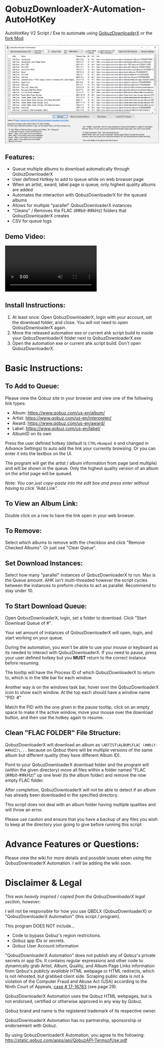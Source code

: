 # QobuzDownloaderX-Automation-AutoHotKey
AutoHotKey V2 Script / Exe to automate using [QobuzDownloaderX](https://github.com/ImAiiR/QobuzDownloaderX) or the [fork Mod](https://github.com/DJDoubleD/QobuzDownloaderX-MOD)

![Screenshot Version 0 5](https://raw.githubusercontent.com/DudeShift/QobuzDownloaderX-Automation-AutoHotKey/main/media/Screenshot%20Version%200.5.PNG)

## **Features:**
- Queue multiple albums to download automatically through QobuzDownloaderX
- User defined Hotkey to add to queue while on web browser page
- When an artist, award, label page is queue, only highest quality albums are added
- Automates the interaction with QobuzDownloaderX for the queued albums
- Allows for multiple "parallel" QobuzDownloaderX instances
- "Cleans" / Removes the FLAC (##bit-##kHz) folders that QobuzDownloaderX creates
- CSV for queue logs

## **Demo Video:**

![Demo Video](https://raw.githubusercontent.com/DudeShift/QobuzDownloaderX-Automation-AutoHotKey/main/media/Video%20Version%200.5.webm)

## **Install Instructions:**
1. At least once: Open QobuzDownloaderX, login with your account, set the download folder, and close. You will not need to open QobuzDownloaderX again. 
2. Move the released automation exe or current ahk script build to inside your QobuzDownloaderX folder next to QobuzDownloaderX.exe
3. Open the automation exe or current ahk script build. Don't open QobuzDownloaderX.

# **Basic Instructions:**
## **To Add to Queue:**
Please view the Qobuz site in your browser and view one of the following link types:
- Album:   https://www.qobuz.com/us-en/album/
- Artist:  https://www.qobuz.com/us-en/interpreter/
- Award:   https://www.qobuz.com/us-en/award/
- Label:   https://www.qobuz.com/us-en/label/
- AlbumID on its own

Press the user defined hotkey (default is `CTRL+Numpad 0` and changed in Advance Settings) to auto add the link your currently browsing. Or you can enter it into the textbox on the UI.

The program will get the artist / album information from page (and multiple) and will be shown in the queue. Only the highest quality version of an album on the artist page will be queued.

*Note: You can just copy-paste into the edit box and press enter without having to click "Add Link".*

## **To View an Album Link:**
Double click on a row to have the link open in your web browser.

## **To Remove:**
Select which albums to remove with the checkbox and click "Remove Checked Albums". Or just use "Clear Queue".

## **Set Download Instances:**
Select how many "parallel" instances of QobuzDownloaderX to run. Max is the Queue amount. AHK isn't multi-threaded however the script cycles between the instances to preform checks to act as parallel. Recommend to stay under 10.

## **To Start Download Queue:**
Open QobuzDownloaderX, login, set a folder to download.
Click "Start Download Queue of #".

Your set amount of instances of QobuzDownloaderX will open, login, and start working on your queue.

During the automation, you won't be able to use your mouse or keyboard as its needed to interact with QobuzDownloaderX. 
If you need to pause, press your user defined hotkey but you **MUST** return to the correct instance before resuming. 

The tooltip will have the Process ID of which QobuzDownloaderX to return to, which is in the title bar for each window.

Another way is on the windows task bar, hover over the QobuzDownloaderX icon to show each window. At the top each should have a window name "PID: #"

Match the PID with the one given in the pause tooltip, click on an empty space to make it the active window, move your mouse over the download button, and then use the hotkey again to resume.

## **Clean "FLAC FOLDER" File Structure:**
QobuzDownloaderX will download an album as `\ARTIST\ALBUM\FLAC (##bit-##kHZ)\...` because on Qobuz there will be multiple versions of the same album but different quality (they have different Album ID). 

Point to your QobuzDownloaderX download folder and the program will (within the given directory) move all files within a folder named "FLAC (##bit-##kHz)" up one level (to the album folder) and remove the now empty FLAC folder.

After completion, QobuzDownloaderX will not be able to detect if an album has already been downloaded in the specified directory. 

This script does not deal with an album folder having multiple qualities and will throw an error. 

Please use caution and ensure that you have a backup of any files you wish to keep at the directory your going to give before running this script

# Advance Features or Questions:
Please view the wiki for more details and possible issues when using the QobuzDownloaderX Automation. I will be adding the wiki soon.

# Disclaimer & Legal
*This was heavily inspired / copied from the QobuzDownloaderX legal section, however:*

I will not be responsible for how you use QBDLX (QobuzDownloaderX) or "QobuzDownloaderX Automation" (this script / program). 

This program DOES NOT include...
- Code to bypass Qobuz's region restrictions.
- Qobuz app IDs or secrets.
- Qobuz User Account information

"QobuzDownloaderX Automation" does not publish any of Qobuz's private secrets or app IDs. It contains regular expressions and other code to dynamically grab Artist, Album, Quality, and Album Page Links information from Qobuz's *publicly available* HTML webpage or HTML redirects, which is not rehosted, but grabbed client side. Scraping public data is not a violation of the Computer Fraud and Abuse Act (USA) according to the Ninth Court of Appeals, [case # 17-16783](http://cdn.ca9.uscourts.gov/datastore/opinions/2019/09/09/17-16783.pdf) (see page 29). 

QobuzDownloaderX Automation uses the Qobuz HTML webpages, but is not endorsed, certified or otherwise approved in any way by Qobuz.

Qobuz brand and name is the registered trademark of its respective owner.

QobuzDownloaderX Automation has no partnership, sponsorship or endorsement with Qobuz.

By using QobuzDownloaderX Automation, you agree to the following: http://static.qobuz.com/apps/api/QobuzAPI-TermsofUse.pdf
